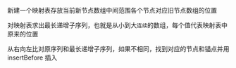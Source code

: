 新建一个映射表存放当前新节点数组中间范围各个节点对应旧节点数组的位置

对映射表求出最长递增子序列，也就是从小到大`连续`的数组，每个值代表映射表中原来的位置

从右向左比对原序列和最长递增子序列，如果不相同，找到对应的节点和锚点并用 insertBefore 插入